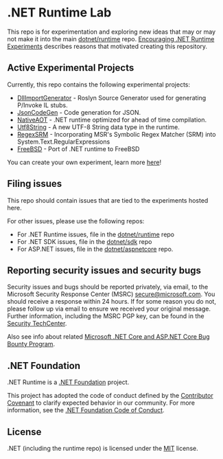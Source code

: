 # .NET Runtime Lab

This repo is for experimentation and exploring new ideas that may or may not make it into the main [dotnet/runtime](https://github.com/dotnet/runtime) repo. [Encouraging .NET Runtime Experiments](https://github.com/dotnet/runtime/issues/35609) describes reasons that motivated creating this repository.

## Active Experimental Projects

Currently, this repo contains the following experimental projects:

- [DllImportGenerator](https://github.com/dotnet/runtimelab/tree/DllImportGenerator) - Roslyn Source Generator used for generating P/Invoke IL stubs.
- [JsonCodeGen](https://github.com/dotnet/runtimelab/tree/feature/JsonCodeGen) - Code generation for JSON.
- [NativeAOT](https://github.com/dotnet/runtimelab/tree/feature/NativeAOT) - .NET runtime optimized for ahead of time compilation.
- [Utf8String](https://github.com/dotnet/runtimelab/tree/feature/Utf8String) - A new UTF-8 String data type in the runtime.
- [RegexSRM](https://github.com/dotnet/runtimelab/tree/feature/regexsrm) - Incorporating MSR's Symbolic Regex Matcher (SRM) into System.Text.RegularExpressions
- [FreeBSD](https://github.com/dotnet/runtimelab/tree/feature/FReeBSD) - Port of .NET runtime to FreeBSD

You can create your own experiment, learn more [here](CreateAnExperiment.md)!

## Filing issues

This repo should contain issues that are tied to the experiments hosted here.

For other issues, please use the following repos:

- For .NET Runtime issues, file in the [dotnet/runtime](https://github.com/dotnet/runtime) repo
- For .NET SDK issues, file in the [dotnet/sdk](https://github.com/dotnet/sdk) repo
- For ASP.NET issues, file in the [dotnet/aspnetcore](https://github.com/dotnet/aspnetcore) repo.

## Reporting security issues and security bugs

Security issues and bugs should be reported privately, via email, to the Microsoft Security Response Center (MSRC) <secure@microsoft.com>. You should receive a response within 24 hours. If for some reason you do not, please follow up via email to ensure we received your original message. Further information, including the MSRC PGP key, can be found in the [Security TechCenter](https://www.microsoft.com/msrc/faqs-report-an-issue).

Also see info about related [Microsoft .NET Core and ASP.NET Core Bug Bounty Program](https://www.microsoft.com/msrc/bounty-dot-net-core).

## .NET Foundation

.NET Runtime is a [.NET Foundation](https://www.dotnetfoundation.org/projects) project.

This project has adopted the code of conduct defined by the [Contributor Covenant](http://contributor-covenant.org/) to clarify expected behavior in our community. For more information, see the [.NET Foundation Code of Conduct](http://www.dotnetfoundation.org/code-of-conduct).

## License

.NET (including the runtime repo) is licensed under the [MIT](LICENSE.TXT) license.
